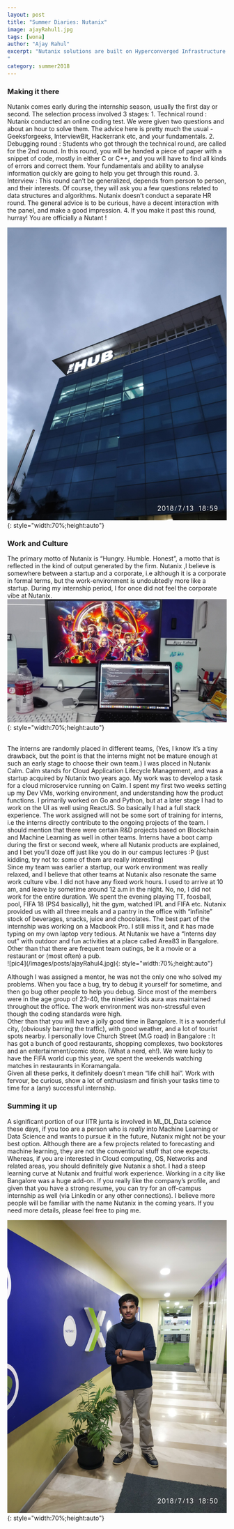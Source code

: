 ```yaml
---
layout: post
title: "Summer Diaries: Nutanix"
image: ajayRahul1.jpg
tags: [wona]
author: "Ajay Rahul"
excerpt: "Nutanix solutions are built on Hyperconverged Infrastructure (HCI) technology, delivering a full infrastructure stack that integrates compute, virtualization, storage, networking and security to power any application, at any scale. The company was founded in 2009 by Mr. Dheeraj Pandey of IIT-Kanpur. It grew as a startup and now is a full-fledged company with just more than billion dollar valuation. 
"
category: summer2018
---
```


### Making it there

Nutanix comes early during the internship season, usually the first day or second.
The selection process involved 3 stages:
	1. Technical round : Nutanix conducted an online coding test. We were given two questions and about an hour to solve them. The advice here is pretty much the usual - Geeksforgeeks, InterviewBit, Hackerrank etc, and your fundamentals.
	2. Debugging round : Students who got through the technical round, are called for the 2nd round. In this round, you will be handed a piece of paper with a snippet of code, mostly in either C or C++, and you will have to find all kinds of errors and correct them. Your fundamentals and ability to analyse information quickly are going to help you get through this round.
	3. Interview : This round can’t be generalized, depends from person to person, and their interests. Of course, they will ask you a few questions related to data structures and algorithms. Nutanix doesn’t conduct a separate HR round. The general advice is to be curious, have a decent interaction with the panel, and make a good impression. 
	4. If you make it past this round, hurray! You are officially a Nutant !

![pic2](/images/posts/ajayRahul2.jpg){: style="width:70%;height:auto"}


### Work and Culture
The primary motto of Nutanix is “Hungry. Humble. Honest”, a motto that is reflected in the kind of output generated by the firm. Nutanix ,I believe is somewhere between a startup and a corporate, i.e although it is a corporate in formal terms, but the work-environment is undoubtedly more like a startup. During my internship period, I for once did not feel the corporate vibe at Nutanix. 
![pic3](/images/posts/ajayRahul3.jpg){: style="width:70%;height:auto"}

<br>
The interns are randomly placed in different teams, (Yes, I know it’s a tiny drawback, but the point is that the interns might not be mature enough at such an early stage to choose their own team.) I was placed in Nutanix Calm. Calm stands for Cloud Application Lifecycle Management, and was a startup acquired by Nutanix two years ago. My work was to develop a task for a cloud microservice running on Calm. I spent my first two weeks setting up my Dev VMs, working environment, and understanding how the product functions. I primarily worked on Go and Python, but at a later stage I had to work on the UI as well using ReactJS. So basically I had a full stack experience. The work assigned will not be some sort of training for interns, i.e the interns directly contribute to the ongoing projects of the team. I should mention that there were certain R&D projects based on Blockchain and Machine Learning as well in other teams. Interns have a boot camp during the first or second week, where all Nutanix products are explained, and I bet you’ll doze off just like you do in our campus lectures :P (just kidding, try not to: some of them are really interesting)
<br>
Since my team was earlier a startup, our work environment was really relaxed, and I believe that other teams at Nutanix also resonate the same work culture vibe. I did not have any fixed work hours. I used to arrive at 10 am, and leave by sometime around 12 a.m in the night. No, no, I did not work for the entire duration. We spent the evening playing TT, foosball, pool, FIFA 18 (PS4 basically), hit the gym, watched IPL and FIFA etc. Nutanix provided us with all three meals and a pantry in the office with “infinite” stock of beverages, snacks, juice and chocolates. The best part of the internship was working on a Macbook Pro. I still miss it, and it has made typing on my own laptop very tedious. At Nutanix we have a “Interns day out” with outdoor and fun activities at a place called Area83 in Bangalore. Other than that there are frequent team outings, be it a movie or a restaurant or (most often) a pub.
<br>
![pic4](/images/posts/ajayRahul4.jpg){: style="width:70%;height:auto"}

Although I was assigned a mentor, he was not the only one who solved my problems. When you face a bug, try to debug it yourself for sometime, and then go bug other people to help you debug. Since most of the members were in the age group of 23-40, the nineties’ kids aura was maintained throughout the office. The work environment was non-stressful even though the coding standards were high.
<br>
Other than that you will have a jolly good time in Bangalore. It is a wonderful city, (obviously barring the traffic), with good weather, and a lot of tourist spots nearby. I personally love Church Street (M.G road) in Bangalore : It has got a bunch of good restaurants, shopping complexes, two bookstores and an entertainment/comic store. (What a nerd, eh!). We were lucky to have the FIFA world cup this year, we spent the weekends watching matches in restaurants in Koramangala. 
<br>
Given all these perks, it definitely doesn’t mean “life chill hai”. Work with fervour, be curious, show a lot of enthusiasm and finish your tasks time to time for a (any) successful internship.

	
### Summing it up

A significant portion of our IITR junta is involved in ML,DL,Data science these days, if you too are a person who is *really* into Machine Learning or Data Science and wants to pursue it in the future, Nutanix might not be your best option. Although there are a few projects related to forecasting and machine learning, they are not the conventional stuff that one expects. Whereas, if you are interested in Cloud computing, OS, Networks and related areas, you should definitely give Nutanix a shot. I had a steep learning curve at Nutanix and fruitful work experience. Working in a city like Bangalore was a huge add-on. If you really like the company’s profile, and given that you have a strong resume, you can try for an off-campus internship as well (via Linkedin or any other connections). I believe more people will be familiar with the name Nutanix in the coming years. If you need more details, please feel free to ping me.

![pic4](/images/posts/ajayRahul5.jpg){: style="width:70%;height:auto"}